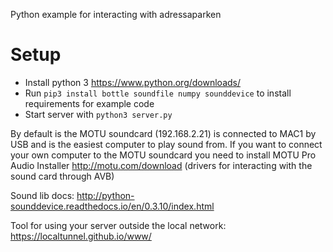 Python example for interacting with adressaparken

# Setup
- Install python 3 https://www.python.org/downloads/
- Run `pip3 install bottle soundfile numpy sounddevice` to install requirements for example code
- Start server with `python3 server.py`

By default is the MOTU soundcard (192.168.2.21) is connected to MAC1 by USB and is the easiest computer to play sound from. If you want to connect your own computer to the MOTU soundcard you need to install MOTU Pro Audio Installer http://motu.com/download (drivers for interacting with the sound card through AVB)

Sound lib docs: http://python-sounddevice.readthedocs.io/en/0.3.10/index.html

Tool for using your server outside the local network: https://localtunnel.github.io/www/
